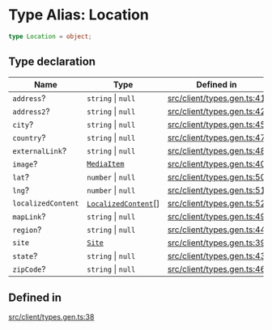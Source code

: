# Type Alias: Location

```ts
type Location = object;
```

## Type declaration

| Name | Type | Defined in |
| ------ | ------ | ------ |
| `address`? | `string` \| `null` | [src/client/types.gen.ts:41](https://github.com/venuecms/sdk/blob/8aca1c9889978c21426c872f7a909a183677d750/src/client/types.gen.ts#L41) |
| `address2`? | `string` \| `null` | [src/client/types.gen.ts:42](https://github.com/venuecms/sdk/blob/8aca1c9889978c21426c872f7a909a183677d750/src/client/types.gen.ts#L42) |
| `city`? | `string` \| `null` | [src/client/types.gen.ts:45](https://github.com/venuecms/sdk/blob/8aca1c9889978c21426c872f7a909a183677d750/src/client/types.gen.ts#L45) |
| `country`? | `string` \| `null` | [src/client/types.gen.ts:47](https://github.com/venuecms/sdk/blob/8aca1c9889978c21426c872f7a909a183677d750/src/client/types.gen.ts#L47) |
| `externalLink`? | `string` \| `null` | [src/client/types.gen.ts:48](https://github.com/venuecms/sdk/blob/8aca1c9889978c21426c872f7a909a183677d750/src/client/types.gen.ts#L48) |
| `image`? | [`MediaItem`](MediaItem.md) | [src/client/types.gen.ts:40](https://github.com/venuecms/sdk/blob/8aca1c9889978c21426c872f7a909a183677d750/src/client/types.gen.ts#L40) |
| `lat`? | `number` \| `null` | [src/client/types.gen.ts:50](https://github.com/venuecms/sdk/blob/8aca1c9889978c21426c872f7a909a183677d750/src/client/types.gen.ts#L50) |
| `lng`? | `number` \| `null` | [src/client/types.gen.ts:51](https://github.com/venuecms/sdk/blob/8aca1c9889978c21426c872f7a909a183677d750/src/client/types.gen.ts#L51) |
| `localizedContent` | [`LocalizedContent`](LocalizedContent.md)[] | [src/client/types.gen.ts:52](https://github.com/venuecms/sdk/blob/8aca1c9889978c21426c872f7a909a183677d750/src/client/types.gen.ts#L52) |
| `mapLink`? | `string` \| `null` | [src/client/types.gen.ts:49](https://github.com/venuecms/sdk/blob/8aca1c9889978c21426c872f7a909a183677d750/src/client/types.gen.ts#L49) |
| `region`? | `string` \| `null` | [src/client/types.gen.ts:44](https://github.com/venuecms/sdk/blob/8aca1c9889978c21426c872f7a909a183677d750/src/client/types.gen.ts#L44) |
| `site` | [`Site`](Site.md) | [src/client/types.gen.ts:39](https://github.com/venuecms/sdk/blob/8aca1c9889978c21426c872f7a909a183677d750/src/client/types.gen.ts#L39) |
| `state`? | `string` \| `null` | [src/client/types.gen.ts:43](https://github.com/venuecms/sdk/blob/8aca1c9889978c21426c872f7a909a183677d750/src/client/types.gen.ts#L43) |
| `zipCode`? | `string` \| `null` | [src/client/types.gen.ts:46](https://github.com/venuecms/sdk/blob/8aca1c9889978c21426c872f7a909a183677d750/src/client/types.gen.ts#L46) |

## Defined in

[src/client/types.gen.ts:38](https://github.com/venuecms/sdk/blob/8aca1c9889978c21426c872f7a909a183677d750/src/client/types.gen.ts#L38)
